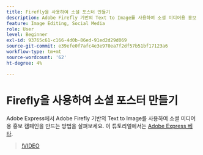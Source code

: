 ```yaml
---
title: Firefly을 사용하여 소셜 포스터 만들기
description: Adobe Firefly 기반의 Text to Image를 사용하여 소셜 미디어용 홍보 캠페인을 만드는 방법을 살펴보세요
feature: Image Editing, Social Media
role: User
level: Beginner
exl-id: 93765c61-c166-4d0b-86ed-91ed2d29d069
source-git-commit: e39efe0f7afc4e3e970ea7f2df57b51bf17123a6
workflow-type: tm+mt
source-wordcount: '62'
ht-degree: 4%

---
```


# Firefly을 사용하여 소셜 포스터 만들기

Adobe Express에서 Adobe Firefly 기반의 Text to Image를 사용하여 소셜 미디어용 홍보 캠페인을 만드는 방법을 살펴보세요. 이 튜토리얼에서는 [Adobe Express 베타](https://www.adobe.com/express/).

>[!VIDEO](https://video.tv.adobe.com/v/3420533?quality=12&learn=on&hidetitle=true)
